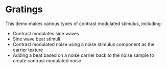 # Gratings

This demo makes various types of contrast modulated stimulus, including:

- Contrast modulates sine waves
- Sine wave beat stimuli
- Contrast modulated noise using a noise stimulus component as the carrier texture
- Adding a beat based on a noise carrier back to the noise sample to create contrast modulated noise

